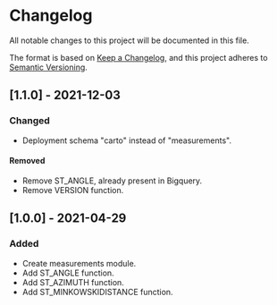 # Changelog
All notable changes to this project will be documented in this file.

The format is based on [Keep a Changelog](https://keepachangelog.com/en/1.0.0/),
and this project adheres to [Semantic Versioning](https://semver.org/spec/v2.0.0.html).

## [1.1.0] - 2021-12-03

### Changed
- Deployment schema "carto" instead of "measurements".

#### Removed
- Remove ST_ANGLE, already present in Bigquery.
- Remove VERSION function.

## [1.0.0] - 2021-04-29

### Added
- Create measurements module.
- Add ST_ANGLE function.
- Add ST_AZIMUTH function.
- Add ST_MINKOWSKIDISTANCE function.